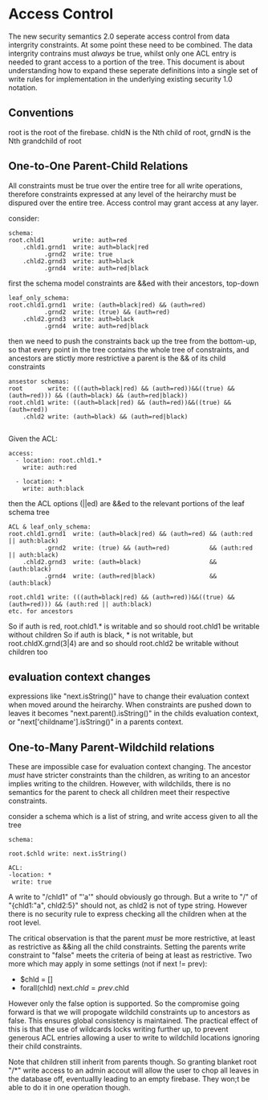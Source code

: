 # Access Control

The new security semantics 2.0 seperate access control from data intergrity constraints. At some point these need to be combined. The data intergrity contrains must *always* be true, whilst only one ACL entry is needed to grant access to a portion of the tree. This document is about understanding how to expand these seperate definitions into a single set of write rules for implementation in the underlying existing security 1.0 notation.

## Conventions

root is the root of the firebase. chldN is the Nth child of root, grndN is the Nth grandchild of root

## One-to-One Parent-Child Relations

All constraints must be true over the entire tree for all write operations, therefore constraints expressed at any level of the heirarchy must be dispured over the entire tree. Access control may grant access at any layer.

consider:

```
schema:
root.chld1        write: auth=red
    .chld1.grnd1  write: auth=black|red
          .grnd2  write: true
    .chld2.grnd3  write: auth=black
          .grnd4  write: auth=red|black

```

first the schema model constraints are &&ed with their ancestors, top-down

```
leaf_only_schema:
root.chld1.grnd1  write: (auth=black|red) && (auth=red)
          .grnd2  write: (true) && (auth=red)
    .chld2.grnd3  write: auth=black
          .grnd4  write: auth=red|black

```

then we need to push the constraints back up the tree from the bottom-up, so that every point in the tree
contains the whole tree of constraints, and ancestors are stictly more restrictive
a parent is the && of its child constraints

```
ansestor schemas:
root       write: (((auth=black|red) && (auth=red))&&((true) && (auth=red))) && ((auth=black) && (auth=red|black))
root.chld1 write: ((auth=black|red) && (auth=red))&&((true) && (auth=red))
    .chld2 write: (auth=black) && (auth=red|black)


```

Given the ACL:

```
access:
  - location: root.chld1.*
    write: auth:red

  - location: *
    write: auth:black
```

then the ACL options (||ed) are &&ed to the relevant portions of the leaf schema tree

```
ACL & leaf_only_schema:
root.chld1.grnd1  write: (auth=black|red) && (auth=red) && (auth:red || auth:black)
          .grnd2  write: (true) && (auth=red)           && (auth:red || auth:black)
    .chld2.grnd3  write: (auth=black)                   && (auth:black)
          .grnd4  write: (auth=red|black)               && (auth:black)

root.chld1 write: (((auth=black|red) && (auth=red))&&((true) && (auth=red))) && (auth:red || auth:black)
etc. for ancestors
```

So if auth is red, root.chld1.\* is writable and so should root.chld1 be writable without children
So if auth is black, \* is not writable, but root.chldX.grnd(3|4) are and so should root.chld2 be writable without children too

## evaluation context changes

expressions like "next.isString()" have to change their evaluation context when moved around the heirarchy. When constraints are pushed down to leaves it becomes "next.parent().isString()" in the childs evaluation context, or "next['childname'].isString()" in a parents context.


## One-to-Many Parent-Wildchild relations

These are impossible case for evaluation context changing. The ancestor *must* have stricter constraints than the children, as writing to an ancestor implies writing to the children. However, with wildchilds, there is no semantics for the parent to check all children meet their respective constraints.

consider a schema which is a list of string, and write access given to all the tree
```
schema:

root.$chld write: next.isString()

ACL:
-location: *
 write: true
```

A write to "/chld1" of "'a'" should obviously go through. But a write to "/" of "{chld1:"a", chld2:5}" should not, as chld2 is not of type string. However there is no security rule to express checking all the children when at the root level.

The critical observation is that the parent *must* be more restrictive, at least as restrictive as &&ing all the child constraints. Setting the parents write constraint to "false" meets the criteria of being at least as restrictive. Two more which may apply in some settings (not if next != prev):

- $chld = []
- forall(chld) next.$chld = prev.$chld

However only the false option is supported. So the compromise going forward is that we will propogate wildchild constraints up to ancestors as false. This ensures global consistency is maintained. The practical effect of this is that the use of wildcards locks writing further up, to prevent generous ACL entries allowing a user to write to wildchild locations ignoring their child constraints.

Note that children still inherit from parents though. So granting blanket root "/*" write access to an admin accout will allow the user to chop all leaves in the database off, eventuallly leading to an empty firebase. They won;t be able to do it in one operation though.

